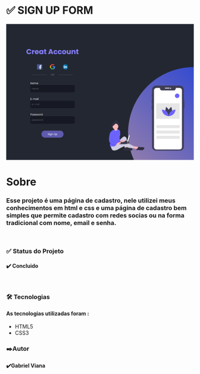 # ✅ SIGN UP FORM

<img src="./images/form.png">

<h1>Sobre</h1>

<h3> Esse projeto é uma página de cadastro, nele utilizei meus conhecimentos em html e css e uma página de cadastro  bem simples que permite cadastro com redes socias ou na forma tradicional com nome, email e senha.</h3> <br>

<h3>✅ Status do Projeto</h3>

<h4> ✔️ Concluido </h4> <br>

<h3> 🛠 Tecnologias </h3> 

<h4>As tecnologias utilizadas foram :</h4>

* HTML5
* CSS3 

<h3>✒️Autor</h3> 

<h4> ✔️Gabriel Viana</h4> <br>

